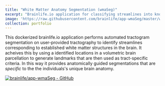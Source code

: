 ```yaml
---
title: "White Matter Anatomy Segmentation (wmaSeg)"
excerpt: "Brainlife.io application for classifying streamlines into known anatomical tracts."
image: 'https://raw.githubusercontent.com/brainlife/app-wmaSeg/master/wmaSeg.png'
collection: portfolio
---
```


This dockerized brainlife.io application performs automated tractogram segmentation on user-provided tractography to identify streamlines corresponding to established white matter structures in the brain.  It acheives this by using a identified locations in a volumetric brain parcellation to generate landmarks that are then used as tract-specific criteria.  In this way it provides anatomically guided segmentations that are _specific_ to the the individuals's unique brain anatomy.

<p style="text-align:center">

<a href='https://github.com/brainlife/app-wmaSeg'><img src='https://gh-card.dev/repos/brainlife/app-wmaSeg.svg' alt='brainlife/app-wmaSeg - GitHub'></a>

</p>
